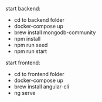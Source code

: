 start backend:
- cd to backend folder
- docker-compose up
- brew install mongodb-community
- npm install
- npm run seed
- npm run start

start frontend:
- cd to frontend folder
- docker-compose up
- brew install angular-cli
- ng serve
